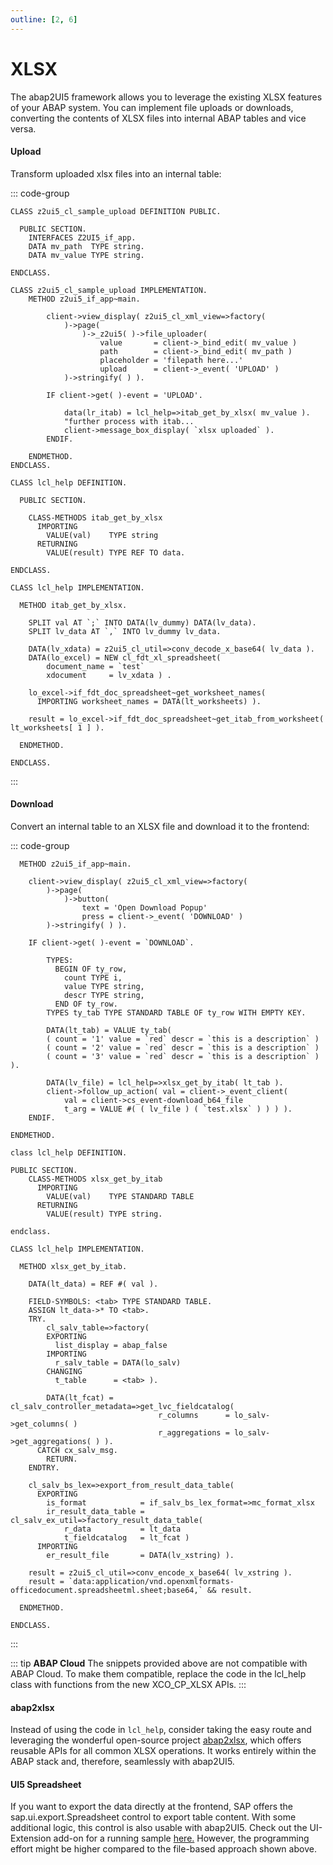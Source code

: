 ```yaml
---
outline: [2, 6]
---
```

# XLSX

The abap2UI5 framework allows you to leverage the existing XLSX features of your ABAP system. You can implement file uploads or downloads, converting the contents of XLSX files into internal ABAP tables and vice versa.

#### Upload

Transform uploaded xlsx files into an internal table:

::: code-group

```abap
CLASS z2ui5_cl_sample_upload DEFINITION PUBLIC.

  PUBLIC SECTION.
    INTERFACES Z2UI5_if_app.
    DATA mv_path  TYPE string.
    DATA mv_value TYPE string.

ENDCLASS.

CLASS z2ui5_cl_sample_upload IMPLEMENTATION.
    METHOD z2ui5_if_app~main.

        client->view_display( z2ui5_cl_xml_view=>factory(
            )->page(
                )->_z2ui5( )->file_uploader(
                    value       = client->_bind_edit( mv_value )
                    path        = client->_bind_edit( mv_path )
                    placeholder = 'filepath here...'
                    upload      = client->_event( 'UPLOAD' )
            )->stringify( ) ).

        IF client->get( )-event = 'UPLOAD'.

            data(lr_itab) = lcl_help=>itab_get_by_xlsx( mv_value ).
            "further process with itab...
            client->message_box_display( `xlsx uploaded` ).
        ENDIF.

    ENDMETHOD.
ENDCLASS.
```

```abap [lcl_help]
CLASS lcl_help DEFINITION.

  PUBLIC SECTION.

    CLASS-METHODS itab_get_by_xlsx
      IMPORTING
        VALUE(val)    TYPE string
      RETURNING
        VALUE(result) TYPE REF TO data.

ENDCLASS.

CLASS lcl_help IMPLEMENTATION.

  METHOD itab_get_by_xlsx.

    SPLIT val AT `;` INTO DATA(lv_dummy) DATA(lv_data).
    SPLIT lv_data AT `,` INTO lv_dummy lv_data.

    DATA(lv_xdata) = z2ui5_cl_util=>conv_decode_x_base64( lv_data ).
    DATA(lo_excel) = NEW cl_fdt_xl_spreadsheet(
        document_name = `test`
        xdocument     = lv_xdata ) .

    lo_excel->if_fdt_doc_spreadsheet~get_worksheet_names(
      IMPORTING worksheet_names = DATA(lt_worksheets) ).

    result = lo_excel->if_fdt_doc_spreadsheet~get_itab_from_worksheet( lt_worksheets[ 1 ] ).

  ENDMETHOD.

ENDCLASS.
```
:::

#### Download

Convert an internal table to an XLSX file and download it to the frontend:

::: code-group

```abap
  METHOD z2ui5_if_app~main.

    client->view_display( z2ui5_cl_xml_view=>factory(
        )->page(
            )->button(
                text = 'Open Download Popup'
                press = client->_event( 'DOWNLOAD' )
        )->stringify( ) ).

    IF client->get( )-event = `DOWNLOAD`.

        TYPES:
          BEGIN OF ty_row,
            count TYPE i,
            value TYPE string,
            descr TYPE string,
          END OF ty_row.
        TYPES ty_tab TYPE STANDARD TABLE OF ty_row WITH EMPTY KEY.

        DATA(lt_tab) = VALUE ty_tab(
        ( count = '1' value = `red` descr = `this is a description` )
        ( count = '2' value = `red` descr = `this is a description` )
        ( count = '3' value = `red` descr = `this is a description` ) ).

        DATA(lv_file) = lcl_help=>xlsx_get_by_itab( lt_tab ).
        client->follow_up_action( val = client->_event_client(
            val = client->cs_event-download_b64_file
            t_arg = VALUE #( ( lv_file ) ( `test.xlsx` ) ) ) ).
    ENDIF.

ENDMETHOD.
```

```abap [lcl_help]
class lcl_help DEFINITION.

PUBLIC SECTION.
    CLASS-METHODS xlsx_get_by_itab
      IMPORTING
        VALUE(val)    TYPE STANDARD TABLE
      RETURNING
        VALUE(result) TYPE string.

endclass.

CLASS lcl_help IMPLEMENTATION.

  METHOD xlsx_get_by_itab.

    DATA(lt_data) = REF #( val ).

    FIELD-SYMBOLS: <tab> TYPE STANDARD TABLE.
    ASSIGN lt_data->* TO <tab>.
    TRY.
        cl_salv_table=>factory(
        EXPORTING
          list_display = abap_false
        IMPORTING
          r_salv_table = DATA(lo_salv)
        CHANGING
          t_table      = <tab> ).

        DATA(lt_fcat) = cl_salv_controller_metadata=>get_lvc_fieldcatalog(
                                 r_columns      = lo_salv->get_columns( )
                                 r_aggregations = lo_salv->get_aggregations( ) ).
      CATCH cx_salv_msg.
        RETURN.
    ENDTRY.

    cl_salv_bs_lex=>export_from_result_data_table(
      EXPORTING
        is_format            = if_salv_bs_lex_format=>mc_format_xlsx
        ir_result_data_table =  cl_salv_ex_util=>factory_result_data_table(
            r_data           = lt_data
            t_fieldcatalog   = lt_fcat )
      IMPORTING
        er_result_file       = DATA(lv_xstring) ).

    result = z2ui5_cl_util=>conv_encode_x_base64( lv_xstring ).
    result = `data:application/vnd.openxmlformats-officedocument.spreadsheetml.sheet;base64,` && result.

  ENDMETHOD.

ENDCLASS.
```
:::

::: tip **ABAP Cloud**
The snippets provided above are not compatible with ABAP Cloud. To make them compatible, replace the code in the lcl_help class with functions from the new XCO_CP_XLSX APIs.
:::

#### abap2xlsx
Instead of using the code in `lcl_help`, consider taking the easy route and leveraging the wonderful open-source project [abap2xlsx](https://github.com/abap2xlsx/abap2xlsx), which offers reusable APIs for all common XLSX operations. It works entirely within the ABAP stack and, therefore, seamlessly with abap2UI5.

#### UI5 Spreadsheet
If you want to export the data directly at the frontend, SAP offers the sap.ui.export.Spreadsheet control to export table content. With some additional logic, this control is also usable with abap2UI5. Check out the UI-Extension add-on for a running sample [here.](/addons/popup) However, the programming effort might be higher compared to the file-based approach shown above.
